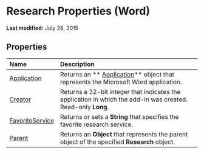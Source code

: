 
# Research Properties (Word)

 **Last modified:** July 28, 2015


## Properties



|**Name**|**Description**|
|:-----|:-----|
| [Application](2556ab7f-2e69-322b-4aa7-6b26db9b52f9.md)|Returns an  ** [Application](d1cf6f8f-4e88-bf01-93b4-90a83f79cb44.md)** object that represents the Microsoft Word application.|
| [Creator](5947e75d-97b3-0d6a-9241-1843ab76c635.md)|Returns a 32-bit integer that indicates the application in which the add-in was created. Read-only  **Long**.|
| [FavoriteService](ed8654bb-6f70-fe66-70cf-5736163028d4.md)|Returns or sets a  **String** that specifies the favorite research service.|
| [Parent](0f84e50c-0aca-50ba-8cea-40107f67518b.md)|Returns an  **Object** that represents the parent object of the specified **Research** object.|
